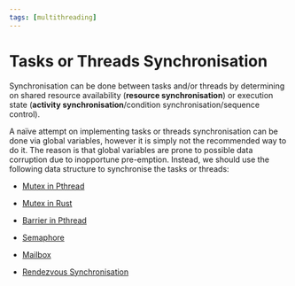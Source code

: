 ```yaml
---
tags: [multithreading]
---
```


# Tasks or Threads Synchronisation

Synchronisation can be done between tasks and/or threads by determining on
shared resource availability (**resource synchronisation**) or execution state
(**activity synchronisation**/condition synchronisation/sequence control).

A naïve attempt on implementing tasks or threads synchronisation can be done via
global variables, however it is simply not the recommended way to do it. The
reason is that global variables are prone to possible data corruption due to
inopportune pre-emption. Instead, we should use the following data structure to
synchronise the tasks or threads:
- [Mutex in Pthread](202112061117.md)
- [Mutex in Rust](202207172109.md)
- [Barrier in Pthread](202112262322.md)
- [Semaphore](202404302127.md)
- [Mailbox](202405040951.md)


- [Rendezvous Synchronisation](202407151452.md)
